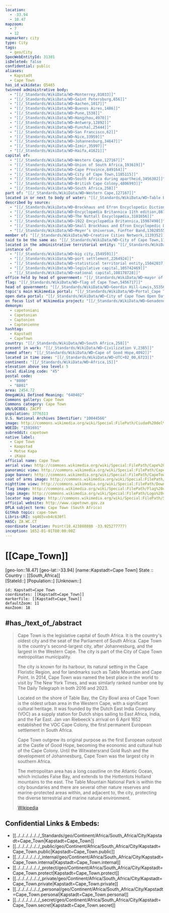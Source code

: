 ```yaml
---
location:
  - -33.94
  - 18.47
mapzoom:
  - 7
  - 12
mapmarker: city
type: City
tags:
  - geo/City
SpocWebEntityId: 31301
isDeleted: false
confidential: public
aliases:
  - Kapstadt
  - Cape Town
has_id_wikidata: Q5465
twinned administrative body:
  - "[[/_Standards/WikiData/WD~Monterrey,81033]]"
  - "[[/_Standards/WikiData/WD~Saint Petersburg,656]]"
  - "[[/_Standards/WikiData/WD~Aachen,1017]]"
  - "[[/_Standards/WikiData/WD~Buenos Aires,1486]]"
  - "[[/_Standards/WikiData/WD~Pune,1538]]"
  - "[[/_Standards/WikiData/WD~Hangzhou,4970]]"
  - "[[/_Standards/WikiData/WD~Antwerp,12892]]"
  - "[[/_Standards/WikiData/WD~Funchal,25444]]"
  - "[[/_Standards/WikiData/WD~San Francisco,62]]"
  - "[[/_Standards/WikiData/WD~Nice,33959]]"
  - "[[/_Standards/WikiData/WD~Johannesburg,34647]]"
  - "[[/_Standards/WikiData/WD~İzmir,35997]]"
  - "[[/_Standards/WikiData/WD~Haifa,41621]]"
capital of:
  - "[[/_Standards/WikiData/WD~Western Cape,127167]]"
  - "[[/_Standards/WikiData/WD~Union of South Africa,193619]]"
  - "[[/_Standards/WikiData/WD~Cape Province,849164]]"
  - "[[/_Standards/WikiData/WD~City of Cape Town,1185115]]"
  - "[[/_Standards/WikiData/WD~South Africa during apartheid,3456382]]"
  - "[[/_Standards/WikiData/WD~British Cape Colony,4806993]]"
  - "[[/_Standards/WikiData/WD~South Africa,258]]"
part of: "[[/_Standards/WikiData/WD~Western Cape,127167]]"
located in or next to body of water: "[[/_Standards/WikiData/WD~Table Bay,531909]]"
described by source:
  - "[[/_Standards/WikiData/WD~Brockhaus and Efron Encyclopedic Dictionary,602358]]"
  - "[[/_Standards/WikiData/WD~Encyclopædia Britannica 11th edition,867541]]"
  - "[[/_Standards/WikiData/WD~The Nuttall Encyclopædia,3181656]]"
  - "[[/_Standards/WikiData/WD~1922 Encyclopædia Britannica,15987490]]"
  - "[[/_Standards/WikiData/WD~Small Brockhaus and Efron Encyclopedic Dictionary,19180675]]"
  - "[[/_Standards/WikiData/WD~Meyer’s Universum, Fünfter Band,130285551]]"
member of: "[[/_Standards/WikiData/WD~Creative Cities Network,1139352]]"
said to be the same as: "[[/_Standards/WikiData/WD~City of Cape Town,1185115]]"
located in the administrative territorial entity: "[[/_Standards/WikiData/WD~City of Cape Town,1185115]]"
instance of:
  - "[[/_Standards/WikiData/WD~big city,1549591]]"
  - "[[/_Standards/WikiData/WD~port settlement,2264924]]"
  - "[[/_Standards/WikiData/WD~statistical territorial entity,15042037]]"
  - "[[/_Standards/WikiData/WD~legislative capital,105742469]]"
  - "[[/_Standards/WikiData/WD~national capital,108178728]]"
office held by head of government: "[[/_Standards/WikiData/WD~mayor of Cape Town,3278456]]"
flag: "[[/_Standards/WikiData/WD~flag of Cape Town,5456717]]"
head of government: "[[/_Standards/WikiData/WD~Geordin Hill-Lewis,5535621]]"
topic's main Wikimedia portal: "[[/_Standards/WikiData/WD~Portal_Cape Town,18758741]]"
open data portal: "[[/_Standards/WikiData/WD~City of Cape Town Open Data Portal,97143576]]"
on focus list of Wikimedia project: "[[/_Standards/WikiData/WD~Genadendal Music Archive,128903909]]"
demonym:
  - capetoniani
  - Capetonian
  - Captonien
  - Captonienne
hashtag:
  - Kapstadt
  - CapeTown
country: "[[/_Standards/WikiData/WD~South Africa,258]]"
present in work: "[[/_Standards/WikiData/WD~Civilization V,2385]]"
named after: "[[/_Standards/WikiData/WD~Cape of Good Hope,4092]]"
located in time zone: "[[/_Standards/WikiData/WD~UTC+02_00,6723]]"
continent: "[[/_Standards/WikiData/WD~Africa,15]]"
elevation above sea level: 5
local dialing code: "45"
postal code:
  - "8000"
  - "8001"
area: 2454.72
OmegaWiki Defined Meaning: "640402"
Commons gallery: Cape Town
Commons category: Cape Town
UN/LOCODE: ZACPT
population: 3776313
U.S. National Archives Identifier: "10044566"
image: http://commons.wikimedia.org/wiki/Special:FilePath/Ciudad%20del%20Cabo%20desde%20Cabeza%20de%20Le%C3%B3n%2C%20Sud%C3%A1frica%2C%202018-07-22%2C%20DD%2034.jpg
WOEID: "1591691"
subreddit: capetown
native label:
  - Cape Town
  - Kaapstad
  - Motse Kapa
  - iKapa
official name: Cape Town
aerial view: http://commons.wikimedia.org/wiki/Special:FilePath/Cape%20Town%20-%20Planet%20Imagery.jpg
panoramic view: http://commons.wikimedia.org/wiki/Special:FilePath/Cape%20Town%20CBD%20TblMnt.jpg
page banner: http://commons.wikimedia.org/wiki/Special:FilePath/CapeTownPanoramaFromTableMountain%20banner.jpg
coat of arms image: http://commons.wikimedia.org/wiki/Special:FilePath/Coat%20of%20arms%20of%20Cape%20Town%2C%20South%20Africa.png
nighttime view: http://commons.wikimedia.org/wiki/Special:FilePath/Downtown%20Cape%20Town%20at%20night%20from%20roof%20of%20Strand%20South%20hotel.jpg
flag image: http://commons.wikimedia.org/wiki/Special:FilePath/Flag%20of%20Cape%20Town%2C%20South%20Africa.svg
logo image: http://commons.wikimedia.org/wiki/Special:FilePath/Logo%20of%20Cape%20Town%2C%20South%20Africa.svg
locator map image: http://commons.wikimedia.org/wiki/Special:FilePath/South%20Africa%20Districts%20showing%20Cape%20Town.png
official website: http://www.capetown.gov.za
DPLA subject term: Cape Town (South Africa)
GitHub topic: cape-town
Libris-URI: sq465vxb4c630fl
HASC: ZA.WC.CT
coordinate location: Point(18.423888888 -33.925277777)
inception: 1652-01-01T00:00:00Z
---
```

# [[Cape_Town]] 

 [geo-lon::18.47] 
[geo-lat::-33.94] 
[name::Kapstadt=Cape Town] 
State ::  
Country :: [[South_Africa]]  
[StateId::] 
[Population::] 
[Unknown::] 


```leaflet
id: Kapstadt=Cape Town
coordinates: [[Kapstadt=Cape_Town]] 
markerFile: [[Kapstadt=Cape_Town]] 
defaultZoom: 11 
maxZoom: 18
```

## #has_/text_of_/abstract

> Cape Town is the legislative capital of South Africa. It is the country's oldest city and the seat of the Parliament of South Africa. Cape Town is the country's second-largest city, after Johannesburg, and the largest in the Western Cape. The city is part of the City of Cape Town metropolitan municipality.
>
> The city is known for its harbour, its natural setting in the Cape Floristic Region, and for landmarks such as Table Mountain and Cape Point. In 2014, Cape Town was named the best place in the world to visit by The New York Times, and was similarly ranked number one by The Daily Telegraph in both 2016 and 2023.
>
> Located on the shore of Table Bay, the City Bowl area of Cape Town is the oldest urban area in the Western Cape, with a significant cultural heritage. It was founded by the Dutch East India Company (VOC) as a supply station for Dutch ships sailing to East Africa, India, and the Far East. Jan van Riebeeck's arrival on 6 April 1652 established the VOC Cape Colony, the first permanent European settlement in South Africa. 
>
> Cape Town outgrew its original purpose as the first European outpost at the Castle of Good Hope, becoming the economic and cultural hub of the Cape Colony. Until the Witwatersrand Gold Rush and the development of Johannesburg, Cape Town was the largest city in southern Africa.
>
> The metropolitan area has a long coastline on the Atlantic Ocean, which includes False Bay, and extends to the Hottentots Holland mountains to the east. The Table Mountain National Park is within the city boundaries and there are several other nature reserves and marine-protected areas within, and adjacent to, the city, protecting the diverse terrestrial and marine natural environment.
>
> [Wikipedia](https://en.wikipedia.org/wiki/Cape%20Town) 


## Confidential Links & Embeds: 
- [[../../../../../../_Standards/geo/Continent/Africa/South_Africa/City/Kapstadt=Cape_Town|Kapstadt=Cape_Town]] 
- [[../../../../../../_public/geo/Continent/Africa/South_Africa/City/Kapstadt=Cape_Town.public|Kapstadt=Cape_Town.public]] 
- [[../../../../../../_internal/geo/Continent/Africa/South_Africa/City/Kapstadt=Cape_Town.internal|Kapstadt=Cape_Town.internal]] 
- [[../../../../../../_protect/geo/Continent/Africa/South_Africa/City/Kapstadt=Cape_Town.protect|Kapstadt=Cape_Town.protect]] 
- [[../../../../../../_private/geo/Continent/Africa/South_Africa/City/Kapstadt=Cape_Town.private|Kapstadt=Cape_Town.private]] 
- [[../../../../../../_personal/geo/Continent/Africa/South_Africa/City/Kapstadt=Cape_Town.personal|Kapstadt=Cape_Town.personal]] 
- [[../../../../../../_secret/geo/Continent/Africa/South_Africa/City/Kapstadt=Cape_Town.secret|Kapstadt=Cape_Town.secret]] 
